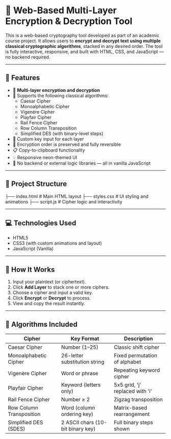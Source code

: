 # 🔐 Web-Based Multi-Layer Encryption & Decryption Tool

This is a web-based cryptography tool developed as part of an academic course project. It allows users to **encrypt and decrypt text using multiple classical cryptographic algorithms**, stacked in any desired order. The tool is fully interactive, responsive, and built with HTML, CSS, and JavaScript — no backend required.

---

## 📌 Features

- 🧩 **Multi-layer encryption and decryption**
- 🔐 Supports the following classical algorithms:
  - Caesar Cipher
  - Monoalphabetic Cipher
  - Vigenère Cipher
  - Playfair Cipher
  - Rail Fence Cipher
  - Row Column Transposition
  - Simplified DES (with binary-level steps)
- 🔑 Custom key input for each layer
- 🔁 Encryption order is preserved and fully reversible
- 📋 Copy-to-clipboard functionality
- 💡 Responsive neon-themed UI
- 🚫 No backend or external logic libraries — all in vanilla JavaScript

---


## 📂 Project Structure

├── index.html # Main HTML layout
├── styles.css # UI styling and animations
├── script.js # Cipher logic and interactivity


---

## 💻 Technologies Used

- HTML5
- CSS3 (with custom animations and layout)
- JavaScript (Vanilla)

---

## 🧠 How It Works

1. Input your plaintext (or ciphertext).
2. Click **Add Layer** to stack one or more ciphers.
3. Choose a cipher and input a valid key.
4. Click **Encrypt** or **Decrypt** to process.
5. View and copy the result instantly.

---

## 🧪 Algorithms Included

| Cipher                  | Key Format                      | Description                                 |
|-------------------------|----------------------------------|---------------------------------------------|
| Caesar Cipher           | Number (1–25)                   | Classic shift cipher                        |
| Monoalphabetic Cipher   | 26-letter substitution string   | Fixed permutation of alphabet               |
| Vigenère Cipher         | Word or phrase                  | Repeating keyword cipher                    |
| Playfair Cipher         | Keyword (letters only)          | 5x5 grid, 'j' replaced with 'i'             |
| Rail Fence Cipher       | Number ≥ 2                      | Zigzag transposition                        |
| Row Column Transposition| Word (column ordering key)      | Matrix-based rearrangement                  |
| Simplified DES (SDES)   | 2 ASCII chars (10-bit binary key) | Full binary steps shown                     |


